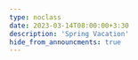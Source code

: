 ```yaml
---
type: noclass
date: 2023-03-14T08:00:00+3:30
description: 'Spring Vacation'
hide_from_announcments: true
---
```

